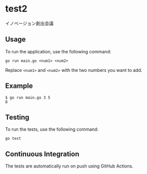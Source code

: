 # test2
イノベージョン創出会議

## Usage

To run the application, use the following command:

```
go run main.go <num1> <num2>
```

Replace `<num1>` and `<num2>` with the two numbers you want to add.

## Example

```
$ go run main.go 3 5
8
```

## Testing

To run the tests, use the following command:

```
go test
```

## Continuous Integration

The tests are automatically run on push using GitHub Actions.

